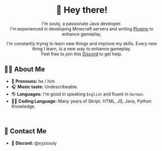 <!-- Introduction -->
<h1 align="center" >👋 Hey there!</h1>
<p>
  <p align="center">
    I'm souly, a passionate Java developer.<br>
    I'm experienced in developing Minecraft servers and writing <a href="https://github.com/SkriptLang/Skript" target="_blank">Plugins</a> to enhance gameplay.
  </p>
  <p align="center">
    I'm constantly trying to learn new things and improve my skills. Every new thing I learn, is a new way to enhance gameplay.<br>
    Feel free to join this <a href="https://discord.gg/P64rxKPh3R" target="_blank">Discord</a> to get help.
  </p>
</p>

<!-- Facts -->
<h2 align="left">👨‍💻 About Me</h2>

- 👤 **Pronouns:** he / him
- 🎧 **Music taste:** Undescribeable.
- 🌎 **Languages:** I'm good in speaking `English` and fluent in `German`.
- 👨‍💻 **Coding Language:** Many years of Skript. HTML, JS, Java, Python Knowledge.

<!-- Contact Me -->
<br>
<h2 align="left">📩 Contact Me</h2>

- 🌌 **Discord:** @xyzsouly

